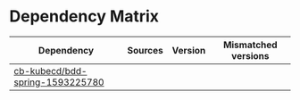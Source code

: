# Dependency Matrix

Dependency | Sources | Version | Mismatched versions
---------- | ------- | ------- | -------------------
[cb-kubecd/bdd-spring-1593225780](https://github.com/cb-kubecd/bdd-spring-1593225780.git) |  | []() | 
